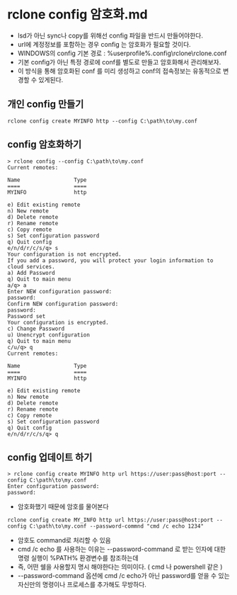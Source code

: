 # rclone config 암호화.md
- lsd가 아닌 sync나 copy를 위해선 config 파일을 반드시 만들어야한다.
- url에 계정정보를 포함하는 경우 config 는 암호화가 필요할 것이다.
- WINDOWS의 config 기본 경로 : %userprofile%\.config\rclone\rclone.conf 
- 기본 config가 아닌 특정 경로에 conf를 별도로 만들고 암호화해서 관리해보자.
- 이 방식을 통해 암호화된 conf 를 미리 생성하고 conf의 접속정보는 유동적으로 변경할 수 있게된다.

## 개인 config 만들기
```
rclone config create MYINFO http --config C:\path\to\my.conf
```
## config 암호화하기
```
> rclone config --config C:\path\to\my.conf
Current remotes:

Name                 Type
====                 ====
MYINFO               http

e) Edit existing remote
n) New remote
d) Delete remote
r) Rename remote
c) Copy remote
s) Set configuration password
q) Quit config
e/n/d/r/c/s/q> s
Your configuration is not encrypted.
If you add a password, you will protect your login information to cloud services.
a) Add Password
q) Quit to main menu
a/q> a
Enter NEW configuration password:
password:
Confirm NEW configuration password:
password:
Password set
Your configuration is encrypted.
c) Change Password
u) Unencrypt configuration
q) Quit to main menu
c/u/q> q
Current remotes:

Name                 Type
====                 ====
MYINFO               http

e) Edit existing remote
n) New remote
d) Delete remote
r) Rename remote
c) Copy remote
s) Set configuration password
q) Quit config
e/n/d/r/c/s/q> q
```

## config 업데이트 하기

```
> rclone config create MYINFO http url https://user:pass@host:port --config C:\path\to\my.conf
Enter configuration password:
password:
```
- 암호화했기 때문에 암호를 물어본다

```
rclone config create MY_INFO http url https://user:pass@host:port --config C:\path\to\my.conf --password-commnd "cmd /c echo 1234"
```
- 암호도 command로 처리할 수 있음
- cmd /c echo 를 사용하는 이유는 --password-command 로 받는 인자에 대한 명령 실행이 %PATH% 환경변수를 참조하는데
- 즉, 어떤 쉘을 사용할지 명시 해야한다는 의미이다. ( cmd 나 powershell 같은 )
- --password-command 옵션에 cmd /c echo가 아닌 password를 얻을 수 있는 자신만의 명령이나 프로세스를 추가해도 무방하다.


